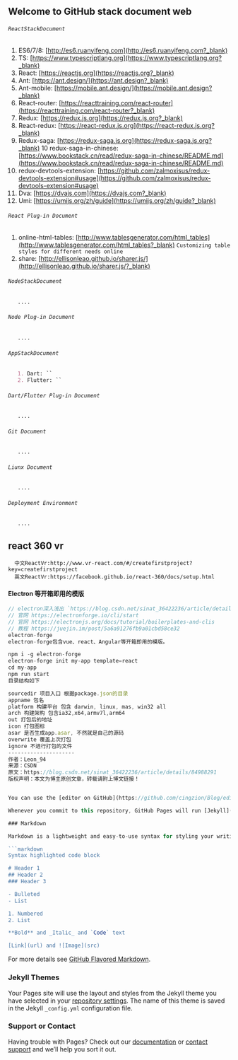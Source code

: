 ## Welcome to GitHub stack document web

###### `ReactStackDocument` 
  1. ES6/7/8: [http://es6.ruanyifeng.com](http://es6.ruanyifeng.com?_blank)
  2. TS: [https://www.typescriptlang.org](https://www.typescriptlang.org?_blank)
  3. React: [https://reactjs.org](https://reactjs.org?_blank)
  4. Ant: [https://ant.design/](https://ant.design?_blank)
  5. Ant-mobile: [https://mobile.ant.design/](https://mobile.ant.design?_blank)  
  6. React-router: [https://reacttraining.com/react-router](https://reacttraining.com/react-router?_blank)
  7. Redux: [https://redux.js.org](https://redux.js.org?_blank)
  8. React-redux: [https://react-redux.js.org](https://react-redux.js.org?_blank)
  9. Redux-saga: [https://redux-saga.js.org](https://redux-saga.js.org?_blank)
  10 redux-saga-in-chinese: [https://www.bookstack.cn/read/redux-saga-in-chinese/README.md](https://www.bookstack.cn/read/redux-saga-in-chinese/README.md)
  11. redux-devtools-extension: [https://github.com/zalmoxisus/redux-devtools-extension#usage](https://github.com/zalmoxisus/redux-devtools-extension#usage)
  12. Dva: [https://dvajs.com](https://dvajs.com?_blank)
  13. Umi: [https://umijs.org/zh/guide](https://umijs.org/zh/guide?_blank)
  
  
###### `React Plug-in Document`
  1. online-html-tables: [http://www.tablesgenerator.com/html_tables](http://www.tablesgenerator.com/html_tables?_blank) `Customizing table styles for different needs online`
  2. share: [http://ellisonleao.github.io/sharer.js/](http://ellisonleao.github.io/sharer.js/?_blank)
 
 
###### `NodeStackDocument`
```markdown
   ....
```
###### `Node Plug-in Document`
```markdown
   ....
```
###### `AppStackDocument`
```markdown
   1. Dart: ``
   2. Flutter: ``
```
###### `Dart/Flutter Plug-in Document`
```markdown
   ....
```

###### `Git Document`
```markdown
   ....
```
###### `Liunx Document`
```markdown
   ....
```

###### `Deployment Environment`
```markdown
   ....
```


## react 360 vr
```
  中文ReactVr:http://www.vr-react.com/#/createfirstproject?key=createfirstproject
  英文ReactVr:https://facebook.github.io/react-360/docs/setup.html
```


#### Electron 等开箱即用的模版
```jsx
// electron深入浅出 `https://blog.csdn.net/sinat_36422236/article/details/84988291` 
// 官网 https://electronforge.io/cli/start
// 官网 https://electronjs.org/docs/tutorial/boilerplates-and-clis
// 教程 https://juejin.im/post/5a6a91276fb9a01cbd58ce32
electron-forge
electron-forge包含vue、react、Angular等开箱即用的模版。

npm i -g electron-forge
electron-forge init my-app template=react
cd my-app
npm run start 
目录结构如下

sourcedir 项目入口 根据package.json的目录
appname 包名
platform 构建平台 包含 darwin, linux, mas, win32 all
arch 构建架构 包含ia32,x64,armv7l,arm64
out 打包后的地址
icon 打包图标
asar 是否生成app.asar, 不然就是自己的源码
overwrite 覆盖上次打包
ignore 不进行打包的文件
--------------------- 
作者：Leon_94 
来源：CSDN 
原文：https://blog.csdn.net/sinat_36422236/article/details/84988291 
版权声明：本文为博主原创文章，转载请附上博文链接！


You can use the [editor on GitHub](https://github.com/cingzion/Blog/edit/master/README.md) to maintain and preview the content for your website in Markdown files.

Whenever you commit to this repository, GitHub Pages will run [Jekyll](https://jekyllrb.com/) to rebuild the pages in your site, from the content in your Markdown files.

### Markdown

Markdown is a lightweight and easy-to-use syntax for styling your writing. It includes conventions for

```markdown
Syntax highlighted code block

# Header 1
## Header 2
### Header 3

- Bulleted
- List

1. Numbered
2. List

**Bold** and _Italic_ and `Code` text

[Link](url) and ![Image](src)
```

For more details see [GitHub Flavored Markdown](https://guides.github.com/features/mastering-markdown/).

### Jekyll Themes

Your Pages site will use the layout and styles from the Jekyll theme you have selected in your [repository settings](https://github.com/cingzion/Blog/settings). The name of this theme is saved in the Jekyll `_config.yml` configuration file.

### Support or Contact

Having trouble with Pages? Check out our [documentation](https://help.github.com/categories/github-pages-basics/) or [contact support](https://github.com/contact) and we’ll help you sort it out.
